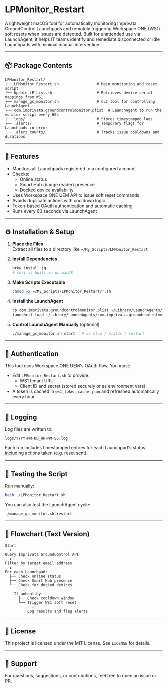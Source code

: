 # LPMonitor_Restart

A lightweight macOS tool for automatically monitoring Imprivata GroundControl Launchpads and remotely triggering Workspace ONE (WS1) soft resets when issues are detected. Built for unattended use via LaunchAgent, it helps IT teams identify and remediate disconnected or idle Launchpads with minimal manual intervention.

---

## 📦 Package Contents

```
LPMonitor_Restart/
├── LPMonitor_Restart.sh                 # Main monitoring and reset script
├── Update LP List.sh                    # Retrieves device serial mappings from WS1
├── manage_gc_monitor.sh                 # CLI tool for controlling LaunchAgent
├── com.imprivata.groundcontrolmonitor.plist  # LaunchAgent to run the monitor script every 60s
├── logs/                                # Stores timestamped logs
├── .alerts/                             # Temporary flags for Launchpads in error
└── .alert_counts/                       # Tracks issue cooldowns and durations
```

---

## 🚀 Features

- Monitors all Launchpads registered to a configured account
- Checks:
  - Online status
  - Smart Hub (badge reader) presence
  - Docked device availability
- Uses Workspace ONE UEM API to issue soft reset commands
- Avoids duplicate actions with cooldown logic
- Token-based OAuth authentication and automatic caching
- Runs every 60 seconds via LaunchAgent

---

## ⚙️ Installation & Setup

1. **Place the Files**  
   Extract all files to a directory like `~/My_Scripts/LPMonitor_Restart`

2. **Install Dependencies**
   ```bash
   brew install jq
   # curl is built-in on macOS
   ```

3. **Make Scripts Executable**
   ```bash
   chmod +x ~/My_Scripts/LPMonitor_Restart/*.sh
   ```

4. **Install the LaunchAgent**
   ```bash
   cp com.imprivata.groundcontrolmonitor.plist ~/Library/LaunchAgents/
   launchctl load ~/Library/LaunchAgents/com.imprivata.groundcontrolmonitor.plist
   ```

5. **Control LaunchAgent Manually** (optional)
   ```bash
   ./manage_gc_monitor.sh start   # or stop / status / restart
   ```

---

## 🔐 Authentication

This tool uses Workspace ONE UEM's OAuth flow. You must:
- Edit `LPMonitor_Restart.sh` to provide:
  - WS1 tenant URL
  - Client ID and secret (stored securely or as environment vars)
- A token is cached in `ws1_token_cache.json` and refreshed automatically every hour

---

## 📝 Logging

Log files are written to:
```
logs/YYYY-MM-DD_HH-MM-SS.log
```
Each run includes timestamped entries for each Launchpad's status, including actions taken (e.g. reset sent).

---

## 🧪 Testing the Script

Run manually:
```bash
bash ./LPMonitor_Restart.sh
```
You can also test the LaunchAgent cycle:
```bash
./manage_gc_monitor.sh restart
```

---

## 🧭 Flowchart (Text Version)

```
Start
  ↓
Query Imprivata GroundControl API
  ↓
Filter by target email address
  ↓
For each Launchpad:
  ├── Check online status
  ├── Check Smart Hub presence
  └── Check for docked devices
        ↓
    If unhealthy:
      ├── Check cooldown window
      └── Trigger WS1 soft reset
            ↓
          Log results and flag alerts
```

---

## 📄 License

This project is licensed under the MIT License. See `LICENSE` for details.

---

## 🙋 Support

For questions, suggestions, or contributions, feel free to open an issue or PR.
